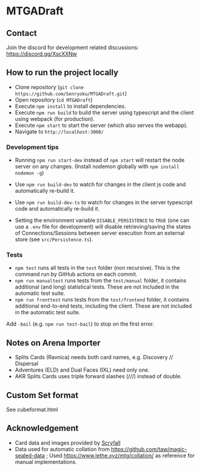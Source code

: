# MTGADraft

## Contact

Join the discord for development related discussions: https://discord.gg/XscXXNw

## How to run the project locally

-   Clone repository (`git clone https://github.com/Senryoku/MTGADraft.git`)
-   Open repository (`cd MTGADraft`)
-   Execute `npm install` to install dependencies.
-   Execute `npm run build` to build the server using typescript and the client using webpack (for production).
-   Execute `npm start` to start the server (which also serves the webapp).
-   Navigate to `http://localhost:3000/`

### Development tips

-   Running `npm run start-dev` instead of `npm start` will restart the node server on any changes. (Install nodemon globally with `npm install nodemon -g`)
-   Use `npm run build-dev` to watch for changes in the client js code and automatically re-build it.
-   Use `npm run build-dev-ts` to watch for changes in the server typescript code and automatically re-build it.

-   Setting the environment variable `DISABLE_PERSISTENCE` to `TRUE` (one can use a `.env` file for development) will disable retrieving/saving the states of Connections/Sessions between server execution from an external store (see `src/Persistence.ts`).

### Tests

-   `npm test` runs all tests in the `test` folder (non recursive). This is the command run by GitHub actions on each commit.
-   `npm run manualtest` runs tests from the `test/manual` folder, it contains additional (and long) statistical tests. These are not included in the automatic test suite.
-   `npm run fronttest` runs tests from the `test/frontend` folder, it contains additional end-to-end tests, including the client. These are not included in the automatic test suite.

Add `-bail` (e.g. `npm run test-bail`) to stop on the first error.

## Notes on Arena Importer

-   Splits Cards (Ravnica) needs both card names, e.g. Discovery // Dispersal
-   Adventures (ELD) and Dual Faces (IXL) need only one.
-   AKR Splits Cards uses triple forward slashes (///) instead of double.

## Custom Set format

See cubeformat.html

## Acknowledgement

-   Card data and images provided by [Scryfall](https://scryfall.com/)
-   Data used for automatic collation from https://github.com/taw/magic-sealed-data ; Used https://www.lethe.xyz/mtg/collation/ as reference for manual implementations.

